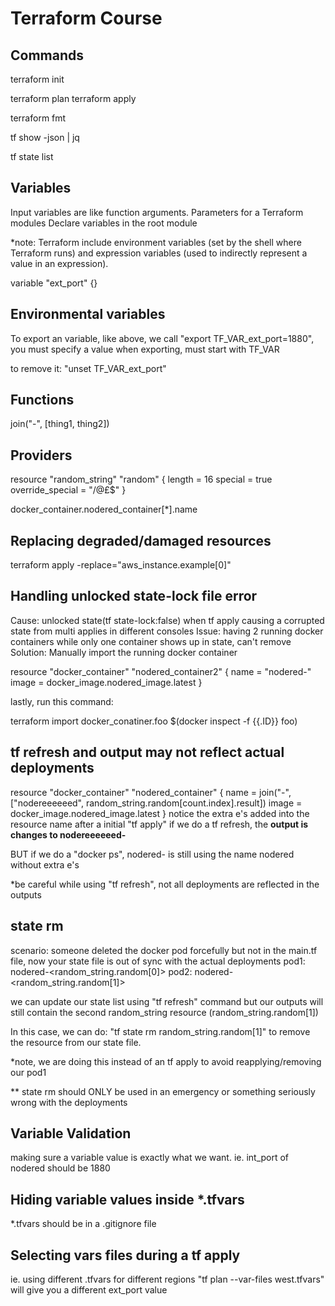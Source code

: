 # Terraform Course



## Commands

<!--Initialize-->
terraform init

<!--Plan and Apply-->
terraform plan
terraform apply

<!--Formating-->
terraform fmt

<!--Listing resources-->
<!--*we are using a jq terminal package for json fmt-->
<!--shows the tfstate file in the terminal-->
tf show -json | jq
<!--Shows resources provisioned, ie. docker container -->
tf state list

## Variables
Input variables are like function arguments.
Parameters for a Terraform modules
Declare variables in the root module

*note: Terraform include environment variables (set by the shell where Terraform runs) 
and expression variables (used to indirectly represent a value in an expression).

variable "ext_port" {}

## Environmental variables
To export an variable, like above, we call "export TF_VAR_ext_port=1880",
you must specify a value when exporting, must start with TF_VAR

to remove it: "unset TF_VAR_ext_port"

## Functions
join("-", [thing1, thing2])
<!--outputs: thing1-thing2-->

## Providers
<!--using providers we can provision resources with UIDs for multi pod docker deployments-->
resource "random_string" "random" {
  length           = 16
  special          = true
  override_special = "/@£$"
}

<!--splat gets all containers created with count-->
docker_container.nodered_container[*].name

## Replacing degraded/damaged resources
terraform apply -replace="aws_instance.example[0]"

##  Handling unlocked state-lock file error 

Cause: unlocked state(tf state-lock:false) when tf apply causing a corrupted state from
       multi applies in different consoles
Issue: having 2 running docker containers while only one container shows up in state, can't remove
Solution: Manually import the running docker container

resource "docker_container" "nodered_container2" {
  name = "nodered-<randomly generated string>"
  image = docker_image.nodered_image.latest
}

lastly, run this command:
<!--The command might be outdated but the idea is to import the docker container manually-->
terraform import docker_conatiner.foo $(docker inspect -f {{.ID}} foo)

## tf refresh and output may not reflect actual deployments
resource "docker_container" "nodered_container" {
  name  = join("-", ["nodereeeeeed", random_string.random[count.index].result])
  image = docker_image.nodered_image.latest
}
notice the extra e's added into the resource name after a initial "tf apply"
if we do a tf refresh, the <b>output is changes to nodereeeeeed-<random string></b>

BUT if we do a "docker ps",  nodered-<random string> is still using the name nodered 
without extra e's

*be careful while using "tf refresh", not all deployments are reflected in the outputs

## state rm
scenario: someone deleted the docker pod forcefully but not in the main.tf file, now your 
state file is out of sync with the actual deployments
pod1: nodered-<random_string.random[0]>
pod2: nodered-<random_string.random[1]>

we can update our state list using "tf refresh" command
but our outputs will still contain the second random_string resource (random_string.random[1])

In this case, we can do: "tf state rm random_string.random[1]" to remove the resource 
from our state file.

*note, we are doing this instead of an tf apply to avoid reapplying/removing our pod1

** state rm should ONLY be used in an emergency or something seriously wrong with the deployments

## Variable Validation
making sure a variable value is exactly what we want. ie. int_port of nodered should be 1880

## Hiding variable values inside *.tfvars
*.tfvars should be in a .gitignore file

## Selecting vars files during a tf apply
ie. using different .tfvars for different regions
"tf plan --var-files west.tfvars" will give you a different ext_port value
